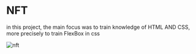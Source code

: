 # NFT

in this project, the main focus was to train knowledge of HTML AND CSS, more precisely to train FlexBox in css


![nft](https://user-images.githubusercontent.com/104034703/186768211-ad520952-8ef7-4641-bcc8-02db4dd3e2e6.PNG)
